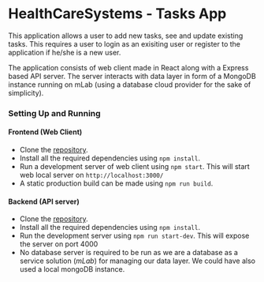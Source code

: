 # HealthCareSystems - Tasks App

This application allows a user to add new tasks, see and update existing tasks. This requires a user to login as an exisiting user or register to the application if he/she is a new user.

The application consists of web client made in React along with a Express based API server. The server interacts with data layer in form of a MongoDB instance running on mLab (using a database cloud provider for the sake of simplicity).

### Setting Up and Running

#### Frontend (Web Client)

- Clone the [repository](https://github.com/shantanutomar/hcs_challenge_frontend).
- Install all the required dependencies using `npm install`.
- Run a development server of web client using `npm start`. This will start web local server on `http://localhost:3000/`
- A static production build can be made using `npm run build`.

#### Backend (API server)

- Clone the [repository](https://github.com/shantanutomar/hcsChallengeBackend).
- Install all the required dependencies using `npm install`.
- Run the development server using `npm run start-dev`. This will expose the server on port 4000
- No database server is required to be run as we are a database as a service solution (_mLab_) for managing our data layer. We could have also used a local mongoDB instance.
